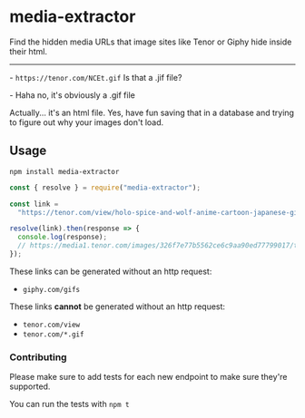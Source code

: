 # media-extractor

Find the hidden media URLs that image sites like Tenor or Giphy hide inside their html.

---

\- `https://tenor.com/NCEt.gif` Is that a .jif file?

\- Haha no, it's obviously a .gif file

Actually... it's an html file. Yes, have fun saving that in a database and trying to figure out why your images don't load.

## Usage

`npm install media-extractor`

```js
const { resolve } = require("media-extractor");

const link =
  "https://tenor.com/view/holo-spice-and-wolf-anime-cartoon-japanese-gif-9404303";

resolve(link).then(response => {
  console.log(response);
  // https://media1.tenor.com/images/326f7e77b5562ce6c9aa90ed77799017/tenor.gif
});
```

These links can be generated without an http request:

- `giphy.com/gifs`

These links **cannot** be generated without an http request:

- `tenor.com/view`
- `tenor.com/*.gif`


### Contributing
Please make sure to add tests for each new endpoint to make 
sure they're supported.

You can run the tests with `npm t`
